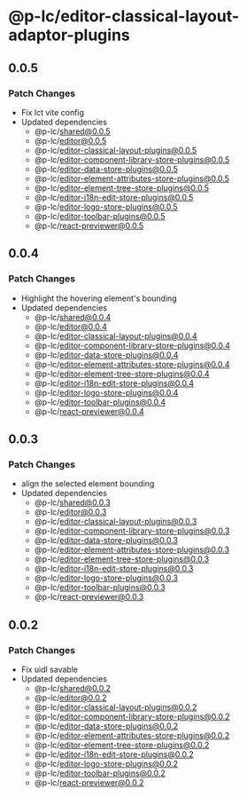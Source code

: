 # @p-lc/editor-classical-layout-adaptor-plugins

## 0.0.5

### Patch Changes

- Fix lct vite config
- Updated dependencies
  - @p-lc/shared@0.0.5
  - @p-lc/editor@0.0.5
  - @p-lc/editor-classical-layout-plugins@0.0.5
  - @p-lc/editor-component-library-store-plugins@0.0.5
  - @p-lc/editor-data-store-plugins@0.0.5
  - @p-lc/editor-element-attributes-store-plugins@0.0.5
  - @p-lc/editor-element-tree-store-plugins@0.0.5
  - @p-lc/editor-i18n-edit-store-plugins@0.0.5
  - @p-lc/editor-logo-store-plugins@0.0.5
  - @p-lc/editor-toolbar-plugins@0.0.5
  - @p-lc/react-previewer@0.0.5

## 0.0.4

### Patch Changes

- Highlight the hovering element's bounding
- Updated dependencies
  - @p-lc/shared@0.0.4
  - @p-lc/editor@0.0.4
  - @p-lc/editor-classical-layout-plugins@0.0.4
  - @p-lc/editor-component-library-store-plugins@0.0.4
  - @p-lc/editor-data-store-plugins@0.0.4
  - @p-lc/editor-element-attributes-store-plugins@0.0.4
  - @p-lc/editor-element-tree-store-plugins@0.0.4
  - @p-lc/editor-i18n-edit-store-plugins@0.0.4
  - @p-lc/editor-logo-store-plugins@0.0.4
  - @p-lc/editor-toolbar-plugins@0.0.4
  - @p-lc/react-previewer@0.0.4

## 0.0.3

### Patch Changes

- align the selected element bounding
- Updated dependencies
  - @p-lc/shared@0.0.3
  - @p-lc/editor@0.0.3
  - @p-lc/editor-classical-layout-plugins@0.0.3
  - @p-lc/editor-component-library-store-plugins@0.0.3
  - @p-lc/editor-data-store-plugins@0.0.3
  - @p-lc/editor-element-attributes-store-plugins@0.0.3
  - @p-lc/editor-element-tree-store-plugins@0.0.3
  - @p-lc/editor-i18n-edit-store-plugins@0.0.3
  - @p-lc/editor-logo-store-plugins@0.0.3
  - @p-lc/editor-toolbar-plugins@0.0.3
  - @p-lc/react-previewer@0.0.3

## 0.0.2

### Patch Changes

- Fix uidl savable
- Updated dependencies
  - @p-lc/shared@0.0.2
  - @p-lc/editor@0.0.2
  - @p-lc/editor-classical-layout-plugins@0.0.2
  - @p-lc/editor-component-library-store-plugins@0.0.2
  - @p-lc/editor-data-store-plugins@0.0.2
  - @p-lc/editor-element-attributes-store-plugins@0.0.2
  - @p-lc/editor-element-tree-store-plugins@0.0.2
  - @p-lc/editor-i18n-edit-store-plugins@0.0.2
  - @p-lc/editor-logo-store-plugins@0.0.2
  - @p-lc/editor-toolbar-plugins@0.0.2
  - @p-lc/react-previewer@0.0.2
